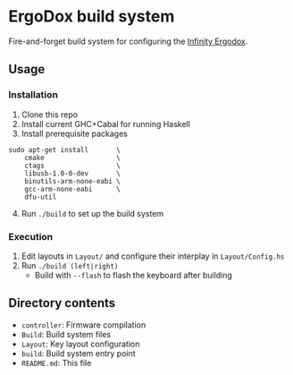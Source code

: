 ErgoDox build system
====================

Fire-and-forget build system for configuring the [Infinity Ergodox][dox].



Usage
-----

### Installation

1. Clone this repo
2. Install current GHC+Cabal for running Haskell
3. Install prerequisite packages

  ```
  sudo apt-get install       \
      cmake                  \
      ctags                  \
      libusb-1.0-0-dev       \
      binutils-arm-none-eabi \
      gcc-arm-none-eabi      \
      dfu-util
  ```

4. Run `./build` to set up the build system

### Execution

1. Edit layouts in `Layout/` and configure their interplay in
   `Layout/Config.hs`
2. Run `./build (left|right)`
    - Build with `--flash` to flash the keyboard after building



Directory contents
------------------

- `controller`: Firmware compilation
- `Build`: Build system files
- `Layout`: Key layout configuration
- `build`: Build system entry point
- `README.md`: This file



[dox]: http://input.club/devices/infinity-ergodox